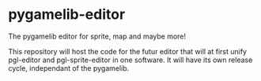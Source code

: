 # pygamelib-editor
The pygamelib editor for sprite, map and maybe more!

This repository will host the code for the futur editor that will at first unify pgl-editor and pgl-sprite-editor in one software. It will have its own release cycle, independant of the pygamelib.
